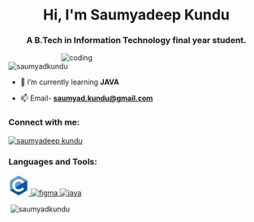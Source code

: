 <h1 align="center">Hi, I'm Saumyadeep Kundu</h1>
<h3 align="center">A B.Tech in Information Technology final year student.</h3>

<img align="right" alt="coding" width="400" src="https://miro.medium.com/max/1400/1*vJjJ3Mdok6Rvxx85IIRqBQ.gif">

<p align="left"> <img src="https://komarev.com/ghpvc/?username=saumyadkundu&label=Profile%20views&color=0e75b6&style=flat" alt="saumyadkundu" /> </p>

- 🌱 I’m currently learning **JAVA**

- 📫 Email- **saumyad.kundu@gmail.com**

<h3 align="left">Connect with me:</h3>
<p align="left">
<a href="https://www.linkedin.com/in/saumyadeep-kundu-817713226/" target="blank"><img align="center" src="https://raw.githubusercontent.com/rahuldkjain/github-profile-readme-generator/master/src/images/icons/Social/linked-in-alt.svg" alt="saumyadeep kundu" height="30" width="40" /></a>

</p>

<h3 align="left">Languages and Tools:</h3>
<p align="left"> <a href="https://www.cprogramming.com/" target="_blank" rel="noreferrer"> <img src="https://raw.githubusercontent.com/devicons/devicon/master/icons/c/c-original.svg" alt="c" width="40" height="40"/> </a>  <a href="https://www.figma.com/" target="_blank" rel="noreferrer"> <img src="https://www.vectorlogo.zone/logos/figma/figma-icon.svg" alt="figma" width="40" height="40"/> </a>  <a href="https://www.java.com/en/download/help/whatis_java.html" target="_blank" rel="noreferrer"> <img src="https://www.svgrepo.com/show/184143/java.svg" alt="java" width="40" height="40"/> </a> </p>

<p>&nbsp;<img align="center" src="https://github-readme-stats.vercel.app/api?username=saumyadkundu&show_icons=true&locale=en" alt="saumyadkundu" /></p>

